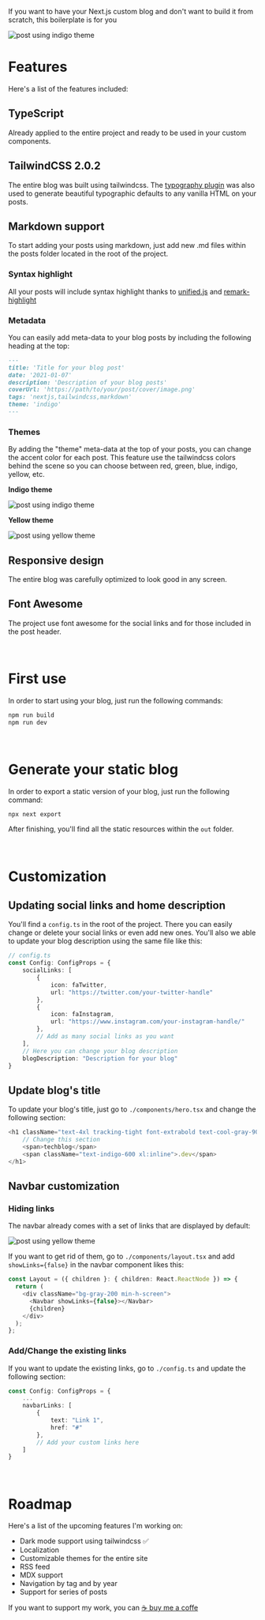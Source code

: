 If you want to have your Next.js custom blog and don't want to build it from scratch, this boilerplate is for you

![post using indigo theme](https://i.imgur.com/o4I8SBZ.png)
<br/>

# Features
Here's a list of the features included:

## TypeScript 
Already applied to the entire project and ready to be used in your custom components.

## TailwindCSS 2.0.2
The entire blog was built using tailwindcss. The [typography plugin](https://tailwindcss.com/docs/typography-plugin) was also used to generate beautiful typographic defaults to any vanilla HTML on your posts.

## Markdown support 
To start adding your posts using markdown, just add new .md files within the posts folder located in the root of the project.

### Syntax highlight
All your posts will include syntax highlight thanks to [unified.js](https://github.com/unifiedjs/unified) and [remark-highlight](https://github.com/remarkjs/remark-highlight.js?files=1)

### Metadata
You can easily add meta-data to your blog posts by including the following heading at the top:
```md
---
title: 'Title for your blog post'
date: '2021-01-07'
description: 'Description of your blog posts'
coverUrl: 'https://path/to/your/post/cover/image.png'
tags: 'nextjs,tailwindcss,markdown'
theme: 'indigo'
---
```
### Themes
By adding the "theme" meta-data at the top of your posts, you can change the accent color for each post. This feature use the tailwindcss colors behind the scene so you can choose between red, green, blue, indigo, yellow, etc.
	
**Indigo theme**

![post using indigo theme](https://i.imgur.com/IEaBMys.png)

**Yellow theme**

![post using yellow theme](https://i.imgur.com/hbjW5vN.png)

## Responsive design
The entire blog was carefully optimized to look good in any screen.

## Font Awesome
The project use font awesome for the social links and for those included in the post header.

<br/>

# First use
In order to start using your blog, just run the following commands:
```bash
npm run build
npm run dev
```

<br/>

# Generate your static blog
In order to export a static version of your blog, just run the following command:
```bash
npx next export
```
After finishing, you'll find all the static resources within the `out` folder.

<br/>

# Customization

## Updating social links and home description
You'll find a `config.ts` in the root of the project. There you can easily change or delete your social links or even add new ones. You'll also we able to update your blog description using the same file like this:
```ts
// config.ts
const Config: ConfigProps = {
    socialLinks: [
        {
            icon: faTwitter,
            url: "https://twitter.com/your-twitter-handle"
        },
        {
            icon: faInstagram,
            url: "https://www.instagram.com/your-instagram-handle/"
        },
        // Add as many social links as you want
    ],
    // Here you can change your blog description
    blogDescription: "Description for your blog"
}
```

## Update blog's title
To update your blog's title, just go to `./components/hero.tsx` and change the following section:
```ts
<h1 className="text-4xl tracking-tight font-extrabold text-cool-gray-900 sm:text-5xl md:text-6xl">
    // Change this section
    <span>techblog</span>
    <span className="text-indigo-600 xl:inline">.dev</span>
</h1>
```

## Navbar customization
### Hiding links
The navbar already comes with a set of links that are displayed by default:

![post using yellow theme](https://i.imgur.com/IIuzjJy.png)

If you want to get rid of them, go to `./components/layout.tsx` and add `showLinks={false}` in the navbar component likes this:
```ts
const Layout = ({ children }: { children: React.ReactNode }) => {
  return (
    <div className="bg-gray-200 min-h-screen">
      <Navbar showLinks={false}></Navbar>
      {children}
    </div>
  );
};
```

### Add/Change the existing links
If you want to update the existing links, go to `./config.ts` and update the following section:
```ts
const Config: ConfigProps = {
    ...
    navbarLinks: [
        {
            text: "Link 1",
            href: "#"
        },
        // Add your custom links here
    ]
}
``` 
<br/>

# Roadmap
Here's a list of the upcoming features I'm working on:
- Dark mode support using tailwindcss ✅
- Localization
- Customizable themes for the entire site
- RSS feed
- MDX support
- Navigation by tag and by year
- Support for series of posts


If you want to support my work, you can [☕️ buy me a coffe](https://www.buymeacoffee.com/mauro.codes)
